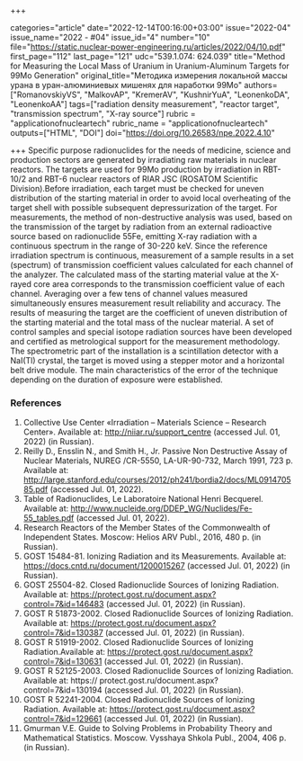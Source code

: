 +++

categories="article"
date="2022-12-14T00:16:00+03:00"
issue="2022-04"
issue_name="2022 - #04"
issue_id="4"
number="10"
file="https://static.nuclear-power-engineering.ru/articles/2022/04/10.pdf"
first_page="112"
last_page="121"
udc="539.1.074: 624.039"
title="Method for Measuring the Local Mass of Uranium in Uranium-Aluminum Targets for 99Mo Generation"
original_title="Методика измерения локальной массы урана в уран-алюминиевых мишенях для наработки 99Mo"
authors=["RomanovskiyVS", "MalkovAP", "KremerAV", "KushnirYuA", "LeonenkoDA", "LeonenkoAA"]
tags=["radiation density measurement", "reactor target", "transmission spectrum", "X-ray source"]
rubric = "applicationofnucleartech"
rubric_name = "applicationofnucleartech"
outputs=["HTML", "DOI"]
doi="https://doi.org/10.26583/npe.2022.4.10"

+++
Specific purpose radionuclides for the needs of medicine, science and production sectors are generated by irradiating raw materials in nuclear reactors. The targets are used for 99Mo production by irradiation in RBT-10/2 and RBT-6 nuclear reactors of RIAR JSC (ROSATOM Scientific Division).Before irradiation, each target must be checked for uneven distribution of the starting material in order to avoid local overheating of the target shell with possible subsequent depressurization of the target. For measurements, the method of non-destructive analysis was used, based on the transmission of the target by radiation from an external radioactive source based on radionuclide 55Fe, emitting X-ray radiation with a continuous spectrum in the range of 30-220 keV. Since the reference irradiation spectrum is continuous, measurement of a sample results in a set (spectrum) of transmission coefficient values calculated for each channel of the analyzer. The calculated mass of the starting material value at the X-rayed core area corresponds to the transmission coefficient value of each channel. Averaging over a few tens of channel values measured simultaneously ensures measurement result reliability and accuracy. The results of measuring the target are the coefficient of uneven distribution of the starting material and the total mass of the nuclear material. A set of control samples and special isotope radiation sources have been developed and certified as metrological support for the measurement methodology. The spectrometric part of the installation is a scintillation detector with a NaI(Tl) crystal, the target is moved using a stepper motor and a horizontal belt drive module. The main characteristics of the error of the technique depending on the duration of exposure were established.

### References

1. Collective Use Center «Irradiation – Materials Science – Research Center». Available at: http://niiar.ru/support_centre (accessed Jul. 01, 2022) (in Russian).
2. Reilly D., Ensslin N., and Smith H., Jr. Passive Non Destructive Assay of Nuclear Materials, NUREG /CR-5550, LA-UR-90-732, March 1991, 723 p. Available at: http://large.stanford.edu/courses/2012/ph241/bordia2/docs/ML091470585.pdf (accessed Jul. 01, 2022).
3. Table of Radionuclides, Le Laboratoire National Henri Becquerel. Available at: http://www.nucleide.org/DDEP_WG/Nuclides/Fe-55_tables.pdf (accessed Jul. 01, 2022).
4. Research Reactors of the Member States of the Commonwealth of Independent States. Moscow: Helios ARV Publ., 2016, 480 p. (in Russian).
5. GOST 15484-81. Ionizing Radiation and its Measurements. Available at: https://docs.cntd.ru/document/1200015267 (accessed Jul. 01, 2022) (in Russian).
6. GOST 25504-82. Closed Radionuclide Sources of Ionizing Radiation. Available at: https://protect.gost.ru/document.aspx?control=7&id=146483 (accessed Jul. 01, 2022) (in Russian).
7. GOST R 51873-2002. Closed Radionuclide Sources of Ionizing Radiation. Available at: https://protect.gost.ru/document.aspx?control=7&id=130387 (accessed Jul. 01, 2022) (in Russian).
8. GOST R 51919-2002. Closed Radionuclide Sources of Ionizing Radiation.Available at: https://protect.gost.ru/document.aspx?control=7&id=130631 (accessed Jul. 01, 2022) (in Russian).
9. GOST R 52125-2003. Closed Radionuclide Sources of Ionizing Radiation. Available at: https:// protect.gost.ru/document.aspx?control=7&id=130194 (accessed Jul. 01, 2022) (in Russian).
10. GOST R 52241-2004. Closed Radionuclide Sources of Ionizing Radiation. Available at: https://protect.gost.ru/document.aspx?control=7&id=129661 (accessed Jul. 01, 2022) (in Russian).
11. Gmurman V.E. Guide to Solving Problems in Probability Theory and Mathematical Statistics. Moscow. Vysshaya Shkola Publ., 2004, 406 p. (in Russian).